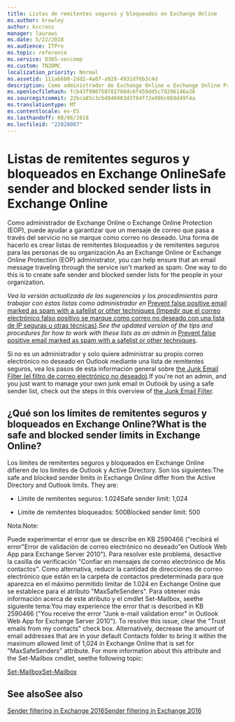 ```yaml
---
title: Listas de remitentes seguros y bloqueados en Exchange Online
ms.author: krowley
author: kccross
manager: laurawi
ms.date: 5/22/2018
ms.audience: ITPro
ms.topic: reference
ms.service: O365-seccomp
ms.custom: TN2DMC
localization_priority: Normal
ms.assetid: 111ab6b0-2dd2-4a87-a928-4931df6b3c4d
description: Como administrador de Exchange Online o Exchange Online Protection (EOP), puede ayudar a garantizar que un mensaje de correo que pasa a través del servicio no se marque como correo no deseado. Una forma de hacerlo es crear listas de remitentes bloqueados y de remitentes seguros para las personas de su organización.
ms.openlocfilehash: fcb43f990750782788dc6f459dd5c7d296146a38
ms.sourcegitcommit: 22bca85c3c6d946083d3784f72e886c068d49f4a
ms.translationtype: MT
ms.contentlocale: es-ES
ms.lasthandoff: 08/06/2018
ms.locfileid: "22028087"
---
```

# <a name="safe-sender-and-blocked-sender-lists-in-exchange-online"></a><span data-ttu-id="8263e-104">Listas de remitentes seguros y bloqueados en Exchange Online</span><span class="sxs-lookup"><span data-stu-id="8263e-104">Safe sender and blocked sender lists in Exchange Online</span></span>

<span data-ttu-id="8263e-p102">Como administrador de Exchange Online o Exchange Online Protection (EOP), puede ayudar a garantizar que un mensaje de correo que pasa a través del servicio no se marque como correo no deseado. Una forma de hacerlo es crear listas de remitentes bloqueados y de remitentes seguros para las personas de su organización.</span><span class="sxs-lookup"><span data-stu-id="8263e-p102">As an Exchange Online or Exchange Online Protection (EOP) administrator, you can help ensure that an email message traveling through the service isn't marked as spam. One way to do this is to create safe sender and blocked sender lists for the people in your organization.</span></span> 
  
 <span data-ttu-id="8263e-107">*Vea la versión actualizada de las sugerencias y los procedimientos para trabajar con estas listas como administrador en* [Prevent false positive email marked as spam with a safelist or other techniques (Impedir que el correo electrónico falso positivo se marque como correo no deseado con una lista de IP seguras u otras técnicas)](https://go.microsoft.com/fwlink/p/?LinkID=534224).</span><span class="sxs-lookup"><span data-stu-id="8263e-107">*See the updated version of the tips and procedures for how to work with these lists as an admin in* [Prevent false positive email marked as spam with a safelist or other techniques](https://go.microsoft.com/fwlink/p/?LinkID=534224).</span></span> 
  
<span data-ttu-id="8263e-108">Si no es un administrador y solo quiere administrar su propio correo electrónico no deseado en Outlook mediante una lista de remitentes seguros, vea los pasos de esta información general sobre [the Junk Email Filter (el filtro de correo electrónico no deseado)](https://go.microsoft.com/fwlink/?LinkId=817222).</span><span class="sxs-lookup"><span data-stu-id="8263e-108">If you're not an admin, and you just want to manage your own junk email in Outlook by using a safe sender list, check out the steps in this overview of [the Junk Email Filter](https://go.microsoft.com/fwlink/?LinkId=817222).</span></span> 
  
## <a name="what-is-the-safe-and-blocked-sender-limits-in-exchange-online"></a><span data-ttu-id="8263e-109">¿Qué son los límites de remitentes seguros y bloqueados en Exchange Online?</span><span class="sxs-lookup"><span data-stu-id="8263e-109">What is the safe and blocked sender limits in Exchange Online?</span></span>

<span data-ttu-id="8263e-p103">Los límites de remitentes seguros y bloqueados en Exchange Online difieren de los límites de Outlook y Active Directory. Son los siguientes:</span><span class="sxs-lookup"><span data-stu-id="8263e-p103">The safe and blocked sender limits in Exchange Online differ from the Active Directory and Outlook limits. They are:</span></span>
  
- <span data-ttu-id="8263e-112">Límite de remitentes seguros: 1.024</span><span class="sxs-lookup"><span data-stu-id="8263e-112">Safe sender limit: 1,024</span></span>
    
- <span data-ttu-id="8263e-113">Límite de remitentes bloqueados: 500</span><span class="sxs-lookup"><span data-stu-id="8263e-113">Blocked sender limit: 500</span></span>
    
<span data-ttu-id="8263e-114">Nota:</span><span class="sxs-lookup"><span data-stu-id="8263e-114">Note:</span></span>
  
<span data-ttu-id="8263e-p104">Puede experimentar el error que se describe en KB 2590466 ("recibirá el error"Error de validación de correo electrónico no deseado"en Outlook Web App para Exchange Server 2010"). Para resolver este problema, desactive la casilla de verificación "Confiar en mensajes de correo electrónico de Mis contactos". Como alternativa, reducir la cantidad de direcciones de correo electrónico que están en la carpeta de contactos predeterminada para que aparezca en el máximo permitido limitar de 1.024 en Exchange Online que se establece para el atributo "MaxSafeSenders". Para obtener más información acerca de este atributo y el cmdlet Set-Mailbox, seethe siguiente tema:</span><span class="sxs-lookup"><span data-stu-id="8263e-p104">You may experience the error that is described in KB 2590466 ("You receive the error "Junk e-mail validation error" in Outlook Web App for Exchange Server 2010"). To resolve this issue, clear the "Trust emails from my contacts" check box. Alternatively, decrease the amount of email addresses that are in your default Contacts folder to bring it within the maximum allowed limit of 1,024 in Exchange Online that is set for "MaxSafeSenders" attribute. For more information about this attribute and the Set-Mailbox cmdlet, seethe following topic:</span></span>
  
[<span data-ttu-id="8263e-119">Set-Mailbox</span><span class="sxs-lookup"><span data-stu-id="8263e-119">Set-Mailbox</span></span>](https://docs.microsoft.com/en-us/powershell/module/exchange/mailboxes/Set-Mailbox?view=exchange-ps)
  
## <a name="see-also"></a><span data-ttu-id="8263e-120">See also</span><span class="sxs-lookup"><span data-stu-id="8263e-120">See also</span></span>

[<span data-ttu-id="8263e-121">Sender filtering in Exchange 2016</span><span class="sxs-lookup"><span data-stu-id="8263e-121">Sender filtering in Exchange 2016</span></span>](http://technet.microsoft.com/library/b833f864-ff10-46a0-a653-28fb9ba30896.aspx)

